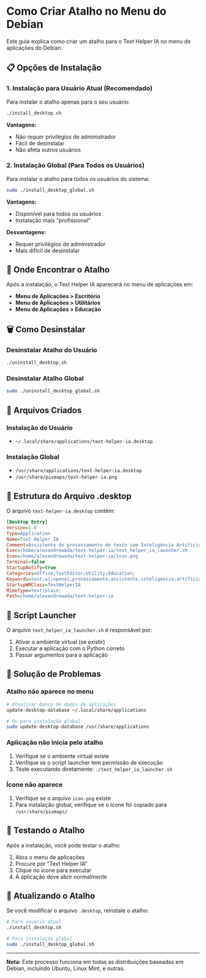 # Como Criar Atalho no Menu do Debian

Este guia explica como criar um atalho para o Text Helper IA no menu de aplicações do Debian.

## 📋 Opções de Instalação

### 1. Instalação para Usuário Atual (Recomendado)

Para instalar o atalho apenas para o seu usuário:

```bash
./install_desktop.sh
```

**Vantagens:**
- Não requer privilégios de administrador
- Fácil de desinstalar
- Não afeta outros usuários

### 2. Instalação Global (Para Todos os Usuários)

Para instalar o atalho para todos os usuários do sistema:

```bash
sudo ./install_desktop_global.sh
```

**Vantagens:**
- Disponível para todos os usuários
- Instalação mais "profissional"

**Desvantagens:**
- Requer privilégios de administrador
- Mais difícil de desinstalar

## 🎯 Onde Encontrar o Atalho

Após a instalação, o Text Helper IA aparecerá no menu de aplicações em:

- **Menu de Aplicações > Escritório**
- **Menu de Aplicações > Utilitários** 
- **Menu de Aplicações > Educação**

## 🗑️ Como Desinstalar

### Desinstalar Atalho do Usuário
```bash
./uninstall_desktop.sh
```

### Desinstalar Atalho Global
```bash
sudo ./uninstall_desktop_global.sh
```

## 🔧 Arquivos Criados

### Instalação do Usuário
- `~/.local/share/applications/text-helper-ia.desktop`

### Instalação Global
- `/usr/share/applications/text-helper-ia.desktop`
- `/usr/share/pixmaps/text-helper-ia.png`

## 📝 Estrutura do Arquivo .desktop

O arquivo `text-helper-ia.desktop` contém:

```ini
[Desktop Entry]
Version=1.0
Type=Application
Name=Text Helper IA
Comment=Assistente de processamento de texto com Inteligência Artificial
Exec=/home/alexandrewada/text-helper-ia/text_helper_ia_launcher.sh
Icon=/home/alexandrewada/text-helper-ia/icon.png
Terminal=false
StartupNotify=true
Categories=Office;TextEditor;Utility;Education;
Keywords=text;ai;openai;processamento;assistente;inteligencia;artificial;
StartupWMClass=TextHelperIA
MimeType=text/plain;
Path=/home/alexandrewada/text-helper-ia
```

## 🚀 Script Launcher

O arquivo `text_helper_ia_launcher.sh` é responsável por:

1. Ativar o ambiente virtual (se existir)
2. Executar a aplicação com o Python correto
3. Passar argumentos para a aplicação

## 🐛 Solução de Problemas

### Atalho não aparece no menu
```bash
# Atualizar banco de dados de aplicações
update-desktop-database ~/.local/share/applications

# Ou para instalação global
sudo update-desktop-database /usr/share/applications
```

### Aplicação não inicia pelo atalho
1. Verifique se o ambiente virtual existe
2. Verifique se o script launcher tem permissão de execução
3. Teste executando diretamente: `./text_helper_ia_launcher.sh`

### Ícone não aparece
1. Verifique se o arquivo `icon.png` existe
2. Para instalação global, verifique se o ícone foi copiado para `/usr/share/pixmaps/`

## 📱 Testando o Atalho

Após a instalação, você pode testar o atalho:

1. Abra o menu de aplicações
2. Procure por "Text Helper IA"
3. Clique no ícone para executar
4. A aplicação deve abrir normalmente

## 🔄 Atualizando o Atalho

Se você modificar o arquivo `.desktop`, reinstale o atalho:

```bash
# Para usuário atual
./install_desktop.sh

# Para instalação global
sudo ./install_desktop_global.sh
```

---

**Nota:** Este processo funciona em todas as distribuições baseadas em Debian, incluindo Ubuntu, Linux Mint, e outras.
